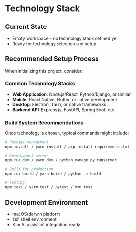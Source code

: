 # Technology Stack

## Current State
- Empty workspace - no technology stack defined yet
- Ready for technology selection and setup

## Recommended Setup Process
When initializing this project, consider:

### Common Technology Stacks
- **Web Application**: Node.js/React, Python/Django, or similar
- **Mobile**: React Native, Flutter, or native development
- **Desktop**: Electron, Tauri, or native frameworks
- **Backend API**: Express.js, FastAPI, Spring Boot, etc.

### Build System Recommendations
Once technology is chosen, typical commands might include:
```bash
# Package management
npm install / yarn install / pip install requirements.txt

# Development server
npm run dev / yarn dev / python manage.py runserver

# Build for production
npm run build / yarn build / python -m build

# Testing
npm test / yarn test / pytest / mvn test
```

## Development Environment
- macOS/darwin platform
- zsh shell environment
- Kiro AI assistant integration ready